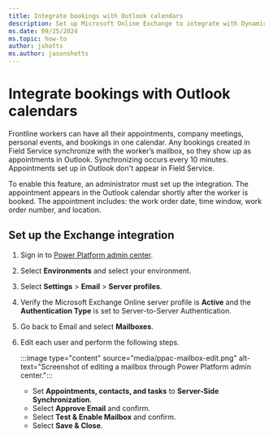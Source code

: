 ```yaml
---
title: Integrate bookings with Outlook calendars
description: Set up Microsoft Online Exchange to integrate with Dynamics 365 Field Service to synchronize bookings.
ms.date: 09/25/2024
ms.topic: how-to
author: jshotts
ms.author: jasonshotts
---
```


# Integrate bookings with Outlook calendars

Frontline workers can have all their appointments, company meetings, personal events, and bookings in one calendar. Any bookings created in Field Service synchronize with the worker’s mailbox, so they show up as appointments in Outlook. Synchronizing occurs every 10 minutes. Appointments set up in Outlook don't appear in Field Service.

To enable this feature, an administrator must set up the integration. The appointment appears in the Outlook calendar shortly after the worker is booked. The appointment includes: the work order date, time window, work order number, and location.

## Set up the Exchange integration

1. Sign in to [Power Platform admin center](https://admin.powerplatform.microsoft.com/).
1. Select **Environments** and select your environment.
1. Select **Settings** > **Email** > **Server profiles**.
1. Verify the Microsoft Exchange Online server profile is **Active** and the **Authentication Type** is set to Server-to-Server Authentication.
1. Go back to Email and select **Mailboxes**.
1. Edit each user and perform the following steps.

   :::image type="content" source="media/ppac-mailbox-edit.png" alt-text="Screenshot of editing a mailbox through Power Platform admin center.":::

   - Set **Appointments, contacts, and tasks** to **Server-Side Synchronization**.
   - Select **Approve Email** and confirm.
   - Select **Test & Enable Mailbox** and confirm.
   - Select **Save & Close**.
